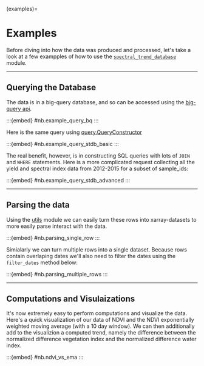 (examples)=
# Examples

Before diving into how the data was produced and processed, let's take a look at a few exampples of how to use the [`spectral_trend_database`](/docs/index.html) module.

---

## Querying the Database

The data is in a big-query database, and so can be accessed using the [big-query api](https://cloud.google.com/bigquery/docs).


:::{embed} #nb.example_query_bq
:::

Here is the same query using [query.QueryConstructor](/docs/spectral_trend_database/spectral_trend_database.query.html#spectral_trend_database.query.QueryConstructor)


:::{embed} #nb.example_query_stdb_basic
:::

The real benefit, however, is in constructing SQL queries with lots of `JOIN` and `WHERE` statements. Here is a more complicated request collecting all the yield and spectral index data from 2012-2015 for a subset of sample_ids:

:::{embed} #nb.example_query_stdb_advanced
:::

---


## Parsing the data

Using the [utils](/docs/spectral_trend_database/spectral_trend_database.utils.html) module we can easily turn these rows into xarray-datasets to more easily parse interact with the data.

:::{embed} #nb.parsing_single_row
:::

Simialarly we can turn multiple rows into a single dataset. Because rows contain overlaping dates we'll also need to filter the dates using the `filter_dates` method below:

:::{embed} #nb.parsing_multiple_rows
:::

---

## Computations and Visulaizations

It's now extremely easy to perform computations and visualize the data. Here's a quick visualization of our data of NDVI and the NDVI exponentially weighted moving average (with a 10 day window). We can then additionally add to the visualizion a computed trend, namely the difference between the normalized difference vegetation index and the normalized difference water index.

:::{embed} #nb.ndvi_vs_ema
:::

